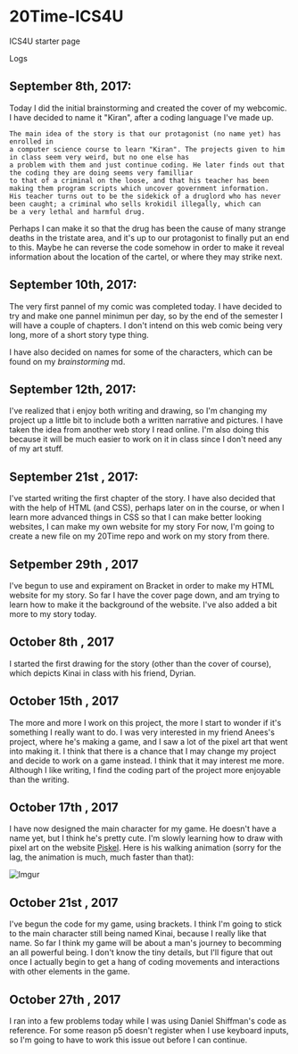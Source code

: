 # 20Time-ICS4U
ICS4U starter page

Logs

September 8th, 2017:
------------------------------------------------------------------------------------------------------------------------------------------
  Today I did the initial brainstorming and created the cover of my webcomic. I have decided to name it "Kiran",
  after a coding language I've made up.
  
    The main idea of the story is that our protagonist (no name yet) has enrolled in
    a computer science course to learn "Kiran". The projects given to him in class seem very weird, but no one else has
    a problem with them and just continue coding. He later finds out that the coding they are doing seems very familliar
    to that of a criminal on the loose, and that his teacher has been making them program scripts which uncover government information.
    His teacher turns out to be the sidekick of a druglord who has never been caught; a criminal who sells krokidil illegally, which can
    be a very lethal and harmful drug. 
    
  Perhaps I can make it so that the drug has been the cause of many strange deaths in the tristate area, and it's up to our protagonist
  to finally put an end to this. Maybe he can reverse the code somehow in order to make it reveal information about the location of
  the cartel, or where they may strike next.

September 10th, 2017:
------------------------------------------------------------------------------------------------------------------------------------------
  The very first pannel of my comic was completed today. I have decided to try and make one pannel minimun per day, so by the end of the
  semester I will have a couple of chapters. I don't intend on this web comic being very long, more of a short story type thing.
   
  I have also decided on names for some of the characters, which can be found on my *brainstorming* md.
   
September 12th, 2017:
------------------------------------------------------------------------------------------------------------------------------------------
  I've realized that i enjoy both writing and drawing, so I'm changing my project up a little bit to include both a written narrative and pictures. I have taken the idea from another web story I read online. I'm also doing this because it will be much easier to work on it in class since I don't need any of my art stuff.
  
September 21st , 2017:
------------------------------------------------------------------------------------------------------------------------------------------
I've started writing the first chapter of the story. I have also decided that with the help of HTML (and CSS), perhaps later on in the course, or when I learn more advanced things in CSS so that I can make better looking websites, I can make my own website for my story For now, I'm going to create a new file on my 20Time repo and work on my story from there.

Setpember 29th , 2017
------------------------------------------------------------------------------------------------------------------------------------------
I've begun to use and expirament on Bracket in order to make my HTML website for my story. So far I have the cover page down, and am trying to learn how to make it the background of the website. I've also added a bit more to my story today.

October 8th , 2017
------------------------------------------------------------------------------------------------------------------------------------------
I started the first drawing for the story (other than the cover of course), which depicts Kinai in class with his friend, Dyrian.

October 15th , 2017
------------------------------------------------------------------------------------------------------------------------------------------
The more and more I work on this project, the more I start to wonder if it's something I really want to do. I was very interested in my friend Anees's project, where he's making a game, and I saw a lot of the pixel art that went into making it. I think that there is a chance that I may change my project and decide to work on a game instead. I think that it may interest me more. Although I like writing, I find the coding part of the project more enjoyable than the writing.

October 17th , 2017
------------------------------------------------------------------------------------------------------------------------------------------
I have now designed the main character for my game. He doesn't have a name yet, but I think he's pretty cute. I'm slowly learning how to
draw with pixel art on the website [Piskel](https://www.piskelapp.com/). Here is his walking animation (sorry for the lag, the animation is much, much faster than that):

![Imgur](https://i.imgur.com/GG0aOvv.gif "Character")

October 21st , 2017
------------------------------------------------------------------------------------------------------------------------------------------
I've begun the code for my game, using brackets. I think I'm going to stick to the main character still being named Kinai, because I really like that name. So far I think my game will be about a man's journey to becomming an all powerful being. I don't know the tiny details, but I'll figure that out once I actually begin to get a hang of coding movements and interactions with other elements in the game.

October 27th , 2017
------------------------------------------------------------------------------------------------------------------------------------------
I ran into a few problems today while I was using Daniel Shiffman's code as reference. For some reason p5 doesn't register when I use keyboard inputs, so I'm going to have to work this issue out before I can continue.
